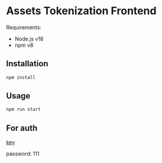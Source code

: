 # Assets Tokenization Frontend

Requirements:
- Node.js v18
- npm v8

## Installation

```bash
npm install
```

## Usage

```bash
npm run start
```

## For auth

[key](public/key/test_key_111.dat)

password: 111